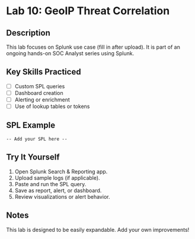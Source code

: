 # Lab 10: GeoIP Threat Correlation

## Description
This lab focuses on Splunk use case (fill in after upload). It is part of an ongoing hands-on SOC Analyst series using Splunk.

## Key Skills Practiced
- [ ] Custom SPL queries
- [ ] Dashboard creation
- [ ] Alerting or enrichment
- [ ] Use of lookup tables or tokens

## SPL Example
```
-- Add your SPL here --
```

## Try It Yourself
1. Open Splunk Search & Reporting app.
2. Upload sample logs (if applicable).
3. Paste and run the SPL query.
4. Save as report, alert, or dashboard.
5. Review visualizations or alert behavior.

## Notes
This lab is designed to be easily expandable. Add your own improvements!

